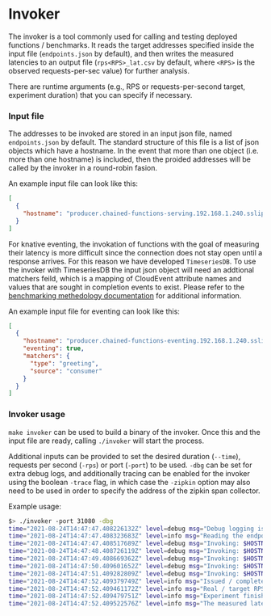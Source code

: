# Invoker

The invoker is a tool commonly used for calling and testing deployed functions / benchmarks. It reads the target addresses specified inside the input file (`endpoints.json` by default), and then writes the measured latencies to an output file (`rps<RPS>_lat.csv` by default, where `<RPS>` is the observed requests-per-sec value) for further analysis.

There are runtime arguments (e.g., RPS or requests-per-second target, experiment duration) that you can specify if necessary.

### Input file

The addresses to be invoked are stored in an input json file, named `endpoints.json` by default. The standard structure of this file is a list of json objects which have a hostname. In the event that more than one object (i.e. more than one hostname) is included, then the proided addresses will be called by the invoker in a round-robin fasion.

An example input file can look like this:
```json
[
  {
    "hostname": "producer.chained-functions-serving.192.168.1.240.sslip.io"
  }
]
```

For knative eventing, the invokation of functions with the goal of measuring their latency is more difficult since the connection does not stay open until a response arrives. For this reason we have developed `TimeseriesDB`. To use the invoker with TimeseriesDB the input json object will need an addtional matchers feild, which is a mapping of CloudEvent attribute names and values that are sought in completion events to exist. Please refer to the [benchmarking methedology documentation](https://github.com/ease-lab/vhive/blob/main/docs/benchmarking/methodology.md) for additional information.

An example input file for eventing can look like this:
```json
[
  {
    "hostname": "producer.chained-functions-eventing.192.168.1.240.sslip.io",
    "eventing": true,
    "matchers": {
      "type": "greeting",
      "source": "consumer"
    }
  }
]
```

### Invoker usage
`make invoker` can be used to build a binary of the invoker. Once this and the input file are ready, calling `./invoker` will start the process.

Additional inputs can be provided to set the desired duration (`--time`), requests per second (`-rps`) or port (`-port`) to be used. `-dbg` can be set for extra debug logs, and additionally tracing can be enabled for the invoker using the boolean `-trace` flag, in which case the `-zipkin` option may also need to be used in order to specify the address of the zipkin span collector. 

Example usage:
```bash
$> ./invoker -port 31080 -dbg
time="2021-08-24T14:47:47.408226132Z" level=debug msg="Debug logging is enabled"
time="2021-08-24T14:47:47.408323683Z" level=info msg="Reading the endpoints from the file: endpoints.json"
time="2021-08-24T14:47:47.408517689Z" level=debug msg="Invoking: $HOSTNAME:31080"
time="2021-08-24T14:47:48.408726119Z" level=debug msg="Invoking: $HOSTNAME:31080"
time="2021-08-24T14:47:49.408669362Z" level=debug msg="Invoking: $HOSTNAME:31080"
time="2021-08-24T14:47:50.409601652Z" level=debug msg="Invoking: $HOSTNAME:31080"
time="2021-08-24T14:47:51.409282809Z" level=debug msg="Invoking: $HOSTNAME:31080"
time="2021-08-24T14:47:52.409379749Z" level=info msg="Issued / completed requests: 5, 0"
time="2021-08-24T14:47:52.409461172Z" level=info msg="Real / target RPS: 0.60 / 1"
time="2021-08-24T14:47:52.409479751Z" level=info msg="Experiment finished!"
time="2021-08-24T14:47:52.409522576Z" level=info msg="The measured latencies are saved in rps0.60_lat.csv"
```
